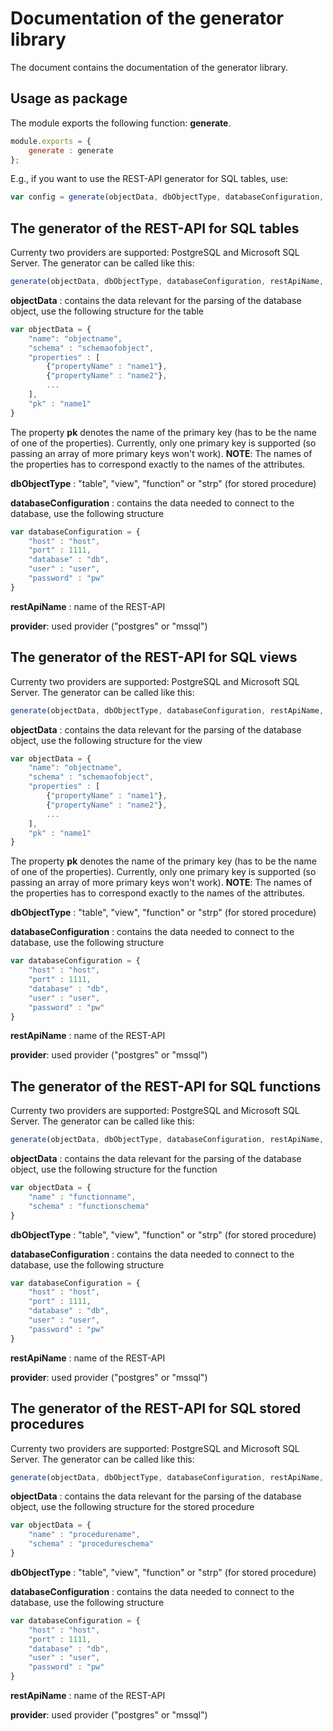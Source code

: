 # Documentation of the generator library

The document contains the documentation of the generator library.

## Usage as package
The module exports the following function: **generate**.

```javascript
module.exports = {
    generate : generate
};
```
E.g., if you want to use the REST-API generator for SQL tables, use: 
```javascript
var config = generate(objectData, dbObjectType, databaseConfiguration, restApiName, provider);
```

## The generator of the REST-API for SQL tables 
Currenty two providers are supported: PostgreSQL and Microsoft SQL Server.
The generator can be called like this:
```javascript
generate(objectData, dbObjectType, databaseConfiguration, restApiName, provider);
```
**objectData** : contains the data relevant for the parsing of the database object, 
use the following structure for the table
```javascript
var objectData = {
    "name": "objectname",
    "schema" : "schemaofobject",
    "properties" : [
        {"propertyName" : "name1"},
        {"propertyName" : "name2"},
        ...
    ],
    "pk" : "name1"
}
```
The property **pk** denotes the name of the primary key (has to be the name of one of the properties).
Currently, only one primary key is supported (so passing an array of more primary keys won't work).
**NOTE**: The names of the properties has to correspond exactly to the names of the attributes.

**dbObjectType** : "table", "view", "function" or "strp" (for stored procedure)

**databaseConfiguration** : contains the data needed to connect to the database, 
use the following structure
```javascript
var databaseConfiguration = {
    "host" : "host",
    "port" : 1111,
    "database" : "db",
    "user" : "user",
    "password" : "pw"
}
```
**restApiName** : name of the REST-API

**provider**: used provider ("postgres" or "mssql")

## The generator of the REST-API for SQL views
Currenty two providers are supported: PostgreSQL and Microsoft SQL Server.
The generator can be called like this:
```javascript
generate(objectData, dbObjectType, databaseConfiguration, restApiName, provider);
```
**objectData** : contains the data relevant for the parsing of the database object, 
use the following structure for the view
```javascript
var objectData = {
    "name": "objectname",
    "schema" : "schemaofobject",
    "properties" : [
        {"propertyName" : "name1"},
        {"propertyName" : "name2"},
        ...
    ],
    "pk" : "name1"
}
```
The property **pk** denotes the name of the primary key (has to be the name of one of the properties).
Currently, only one primary key is supported (so passing an array of more primary keys won't work).
**NOTE**: The names of the properties has to correspond exactly to the names of the attributes.

**dbObjectType** : "table", "view", "function" or "strp" (for stored procedure)

**databaseConfiguration** : contains the data needed to connect to the database, 
use the following structure
```javascript
var databaseConfiguration = {
    "host" : "host",
    "port" : 1111,
    "database" : "db",
    "user" : "user",
    "password" : "pw"
}
```
**restApiName** : name of the REST-API

**provider**: used provider ("postgres" or "mssql")

## The generator of the REST-API for SQL functions
Currenty two providers are supported: PostgreSQL and Microsoft SQL Server.
The generator can be called like this:
```javascript
generate(objectData, dbObjectType, databaseConfiguration, restApiName, provider);
```
**objectData** : contains the data relevant for the parsing of the database object, 
use the following structure for the function
```javascript
var objectData = {
    "name" : "functionname",
    "schema" : "functionschema"
}
```

**dbObjectType** : "table", "view", "function" or "strp" (for stored procedure)

**databaseConfiguration** : contains the data needed to connect to the database, 
use the following structure
```javascript
var databaseConfiguration = {
    "host" : "host",
    "port" : 1111,
    "database" : "db",
    "user" : "user",
    "password" : "pw"
}
```
**restApiName** : name of the REST-API

**provider**: used provider ("postgres" or "mssql")

## The generator of the REST-API for SQL stored procedures
Currenty two providers are supported: PostgreSQL and Microsoft SQL Server.
The generator can be called like this:
```javascript
generate(objectData, dbObjectType, databaseConfiguration, restApiName, provider);
```
**objectData** : contains the data relevant for the parsing of the database object,
use the following structure for the stored procedure
```javascript
var objectData = {
    "name" : "procedurename",
    "schema" : "procedureschema"
}
```

**dbObjectType** : "table", "view", "function" or "strp" (for stored procedure)

**databaseConfiguration** : contains the data needed to connect to the database, 
use the following structure
```javascript
var databaseConfiguration = {
    "host" : "host",
    "port" : 1111,
    "database" : "db",
    "user" : "user",
    "password" : "pw"
}
```
**restApiName** : name of the REST-API

**provider**: used provider ("postgres" or "mssql")